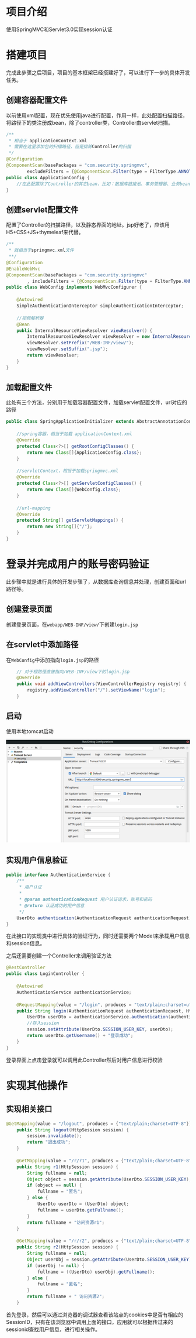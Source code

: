 # 项目介绍

使用SpringMVC和Servlet3.0实现session认证

# 搭建项目

完成此步骤之后项目，项目的基本框架已经搭建好了，可以进行下一步的具体开发任务。

## 创建容器配置文件

以前使用xml配置，现在优先使用java进行配置，作用一样，此处配置扫描路径，将路径下的类注册成bean，除了controller类，Controller由servlet扫描。

```java
/**
 * 相当于 applicationContext.xml
 * 需要在这里添加包的扫描路径，但是排除Controller的扫描
 */
@Configuration
@ComponentScan(basePackages = "com.security.springmvc",
        excludeFilters = {@ComponentScan.Filter(type = FilterType.ANNOTATION, value = Controller.class)})
public class ApplicationConfig {
    //在此配置除了Controller的其它bean，比如：数据库链接池、事务管理器、业务bean等。
}
```

## 创建servlet配置文件

配置了Controller的扫描路径，以及静态界面的地址。jsp好老了，应该用H5+CSS+JS+thymeleaf来代替。

```java
/**
 * 就相当于springmvc.xml文件
 **/
@Configuration
@EnableWebMvc
@ComponentScan(basePackages = "com.security.springmvc"
        , includeFilters = {@ComponentScan.Filter(type = FilterType.ANNOTATION, value = Controller.class)})
public class WebConfig implements WebMvcConfigurer {

    @Autowired
    SimpleAuthenticationInterceptor simpleAuthenticationInterceptor;

    //视频解析器
    @Bean
    public InternalResourceViewResolver viewResolver() {
        InternalResourceViewResolver viewResolver = new InternalResourceViewResolver();
        viewResolver.setPrefix("/WEB-INF/view/");
        viewResolver.setSuffix(".jsp");
        return viewResolver;
    }
}
```

## 加载配置文件

此处有三个方法，分别用于加载容器配置文件，加载servlet配置文件，url对应的路径

```java
public class SpringApplicationInitializer extends AbstractAnnotationConfigDispatcherServletInitializer {

    //spring容器，相当于加载 applicationContext.xml
    @Override
    protected Class<?>[] getRootConfigClasses() {
        return new Class[]{ApplicationConfig.class};
    }

    //servletContext，相当于加载springmvc.xml
    @Override
    protected Class<?>[] getServletConfigClasses() {
        return new Class[]{WebConfig.class};
    }

    //url-mapping
    @Override
    protected String[] getServletMappings() {
        return new String[]{"/"};
    }
}
```

# 登录并完成用户的账号密码验证

此步骤中就是进行具体的开发步骤了，从数据库查询信息并处理，创建页面和url路径等。

## 创建登录页面

创建登录页面，在`webapp/WEB-INF/view/`下创建`login.jsp`

## 在servlet中添加路径

在`WebConfig`中添加指向`login.jsp`的路径

```java
    // 对于根路径直接指向/WEB-INF/view下的login.jsp
    @Override
    public void addViewControllers(ViewControllerRegistry registry) {
        registry.addViewController("/").setViewName("login");
    }
```

## 启动

使用本地tomcat启动

![image-20200303011329062](picture/image-20200303011329062.png)

## 实现用户信息验证

```java
public interface AuthenticationService {
    /**
     * 用户认证
     *
     * @param authenticationRequest 用户认证请求，账号和密码
     * @return 认证成功的用户信息
     */
    UserDto authentication(AuthenticationRequest authenticationRequest);
}
```

在此接口的实现类中进行具体的验证行为，同时还需要两个Model来承载用户信息和session信息。

之后还需要创建一个Controller来调用验证方法

```java
@RestController
public class LoginController {

    @Autowired
    AuthenticationService authenticationService;

    @RequestMapping(value = "/login", produces = "text/plain;charset=utf-8")
    public String login(AuthenticationRequest authenticationRequest, HttpSession session) {
        UserDto userDto = authenticationService.authentication(authenticationRequest);
        //存入session
        session.setAttribute(UserDto.SESSION_USER_KEY, userDto);
        return userDto.getUsername() + "登录成功";
    }
}
```

登录界面上点击登录就可以调用此Controller然后对用户信息进行校验

# 实现其他操作

## 实现相关接口

```java
@GetMapping(value = "/logout", produces = {"text/plain;charset=UTF-8"})
    public String logout(HttpSession session) {
        session.invalidate();
        return "退出成功";
    }

    @GetMapping(value = "/r/r1", produces = {"text/plain;charset=UTF-8"})
    public String r1(HttpSession session) {
        String fullname = null;
        Object object = session.getAttribute(UserDto.SESSION_USER_KEY);
        if (object == null) {
            fullname = "匿名";
        } else {
            UserDto userDto = (UserDto) object;
            fullname = userDto.getFullname();
        }
        return fullname + "访问资源r1";
    }

    @GetMapping(value = "/r/r2", produces = {"text/plain;charset=UTF-8"})
    public String r2(HttpSession session) {
        String fullname = null;
        Object userObj = session.getAttribute(UserDto.SESSION_USER_KEY);
        if (userObj != null) {
            fullname = ((UserDto) userObj).getFullname();
        } else {
            fullname = "匿名";
        }
        return fullname + " 访问资源2";
    }
```

首先登录，然后可以通过浏览器的调试器查看该站点的cookies中是否有相应的SessionID，只有在该浏览器中调用上面的接口，应用就可以根据传过来的sessionid查找用户信息，进行相关操作。